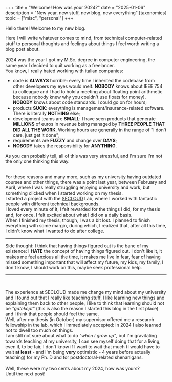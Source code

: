 +++
title = "Welcome! How was your 2024?"
date = "2025-01-06"
description = "New year, new stuff, new blog, new everything"
[taxonomies]
topic = ["misc", "personal"]
+++

Hello there! Welcome to my new blog.

Here I will write whatever comes to mind, from technical computer-related stuff to personal thoughts and feelings
about things I feel worth writing a blog post about.
<br />
<br />
2024 was the year I got my M.Sc. degree in computer engineering, the same year I decided to quit working as a freelancer.
<br> You know, I really hated working with italian companies:

- code is **ALWAYS** horrible: every time I inherited the codebase from other developers my eyes would melt. **NOBODY** knows about IEEE 754 (a colleague and I had to hold a meeting about floating point arithmetic because nobody knew why you couldn't use floats for money). **NOBODY** knows about code standards. I could go on for hours;
- products **SUCK**: everything is management/insurance-related software. There is literally **NOTHING** else;
- development teams are **SMALL**: I have seen products that generate **MILLIONS** of euros in revenue being managed by **THREE PEOPLE THAT DID ALL THE WORK**. Working hours are generally in the range of "I don't care, just get it done";
- requirements are **FUZZY** and change over **DAYS**;
- **NOBODY** takes the responsibility for **ANYTHING**.

As you can probably tell, all of this was very stressful, and I'm sure I'm not the only one thinking this way.<br><br>

For these reasons and many more, such as my university having outdated courses and other things, there was a point last year, between February and April, where I was really struggling enjoying university and work, but something clicked when I started working on my thesis.
<br>
I started a project with the [SECLOUD](https://secloud.ing.unimore.it/) Lab, where I worked with fantastic people with different technical backgrounds.<br>
I loved every minute of it, I felt rewarded for the things I did, for my thesis and, for once, I felt excited about what I did on a daily basis.
<br>
When I finished my thesis, though, I was a bit lost. I planned to finish everything with some margin, during which, I realized that, after all this time, I didn't know what I wanted to do after college. <br>

<hr>

Side thought: I think that having things figured out is the bane of my existence: I **HATE** the concept of having things figured out. I don't like it, it makes me feel anxious all the time, it makes me live in fear, fear of having missed something important that will affect my future, my kids, my family, I don't know, I should work on this, maybe seek professional help.

<hr>
<br>

The experience at SECLOUD made me change my mind about my university and I found out that I really like teaching stuff, I like learning new things and explaining them back to other people, I like to think that learning should not be _"gatekept"_ (this is also the reason I started this blog in the first place) and I think that people should feel the same.<br>
Well, after my thesis (in October) my supervisor offered me a research fellowship in the lab, which I immediately accepted: in 2024 I also learned not to dwell too much on things.<br>
I am still not sure about what to do _"when I grow up"_, but I'm gravitating towards teaching at my university, I can see myself doing that for a living, even if, to be fair, I don't know if I want to wait that much (I would have to wait **at least** - and I'm being **very** optimistic - 4 years before actually teaching) for my Ph. D and for postdoctoral-related shenanigans.
<br><br>
Well, these were my two cents about my 2024, how was yours? <br>
Until the next post!
